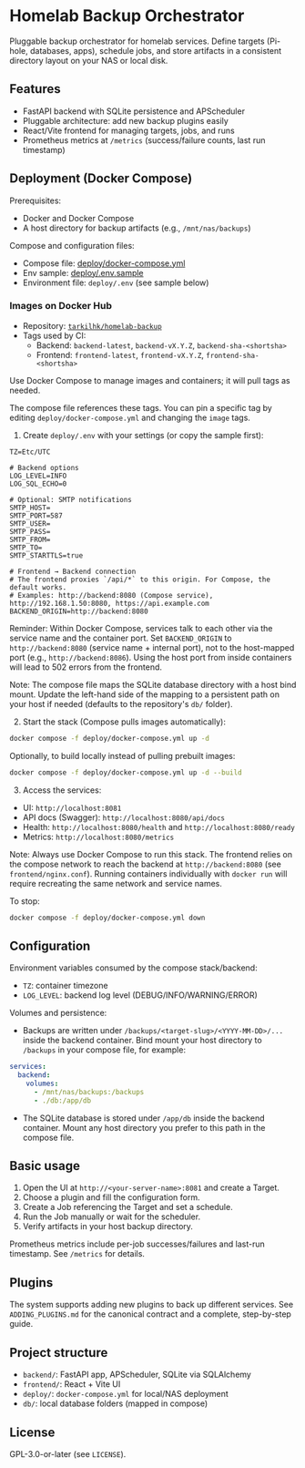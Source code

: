 # Homelab Backup Orchestrator

Pluggable backup orchestrator for homelab services. Define targets (Pi-hole, databases, apps), schedule jobs, and store artifacts in a consistent directory layout on your NAS or local disk.

## Features
- FastAPI backend with SQLite persistence and APScheduler
- Pluggable architecture: add new backup plugins easily
- React/Vite frontend for managing targets, jobs, and runs
- Prometheus metrics at `/metrics` (success/failure counts, last run timestamp)

## Deployment (Docker Compose)

Prerequisites:
- Docker and Docker Compose
- A host directory for backup artifacts (e.g., `/mnt/nas/backups`)

Compose and configuration files:
- Compose file: [deploy/docker-compose.yml](deploy/docker-compose.yml)
- Env sample: [deploy/.env.sample](deploy/.env.sample)
- Environment file: `deploy/.env` (see sample below)

### Images on Docker Hub
- Repository: [`tarkilhk/homelab-backup`](https://hub.docker.com/r/tarkilhk/homelab-backup)
- Tags used by CI:
  - Backend: `backend-latest`, `backend-vX.Y.Z`, `backend-sha-<shortsha>`
  - Frontend: `frontend-latest`, `frontend-vX.Y.Z`, `frontend-sha-<shortsha>`

Use Docker Compose to manage images and containers; it will pull tags as needed.

The compose file references these tags. You can pin a specific tag by editing `deploy/docker-compose.yml` and changing the `image` tags.

1) Create `deploy/.env` with your settings (or copy the sample first):

```env
TZ=Etc/UTC

# Backend options
LOG_LEVEL=INFO
LOG_SQL_ECHO=0

# Optional: SMTP notifications
SMTP_HOST=
SMTP_PORT=587
SMTP_USER=
SMTP_PASS=
SMTP_FROM=
SMTP_TO=
SMTP_STARTTLS=true

# Frontend → Backend connection
# The frontend proxies `/api/*` to this origin. For Compose, the default works.
# Examples: http://backend:8080 (Compose service), http://192.168.1.50:8080, https://api.example.com
BACKEND_ORIGIN=http://backend:8080
```

Reminder: Within Docker Compose, services talk to each other via the service name and the container port. Set `BACKEND_ORIGIN` to `http://backend:8080` (service name + internal port), not to the host-mapped port (e.g., `http://backend:8086`). Using the host port from inside containers will lead to 502 errors from the frontend.

Note: The compose file maps the SQLite database directory with a host bind mount. Update the left-hand side of the mapping to a persistent path on your host if needed (defaults to the repository's `db/` folder).

2) Start the stack (Compose pulls images automatically):

```bash
docker compose -f deploy/docker-compose.yml up -d
```

Optionally, to build locally instead of pulling prebuilt images:

```bash
docker compose -f deploy/docker-compose.yml up -d --build
```

3) Access the services:
- UI: `http://localhost:8081`
- API docs (Swagger): `http://localhost:8080/api/docs`
- Health: `http://localhost:8080/health` and `http://localhost:8080/ready`
- Metrics: `http://localhost:8080/metrics`

Note: Always use Docker Compose to run this stack. The frontend relies on the compose network to reach the backend at `http://backend:8080` (see `frontend/nginx.conf`). Running containers individually with `docker run` will require recreating the same network and service names.

To stop:

```bash
docker compose -f deploy/docker-compose.yml down
```

## Configuration

Environment variables consumed by the compose stack/backend:
- `TZ`: container timezone
- `LOG_LEVEL`: backend log level (DEBUG/INFO/WARNING/ERROR)

Volumes and persistence:
- Backups are written under `/backups/<target-slug>/<YYYY-MM-DD>/...` inside the backend container. Bind mount your host directory to `/backups` in your compose file, for example:

```yaml
services:
  backend:
    volumes:
      - /mnt/nas/backups:/backups
      - ./db:/app/db
```
- The SQLite database is stored under `/app/db` inside the backend container. Mount any host directory you prefer to this path in the compose file.

## Basic usage
1. Open the UI at `http://<your-server-name>:8081` and create a Target.
2. Choose a plugin and fill the configuration form.
3. Create a Job referencing the Target and set a schedule.
4. Run the Job manually or wait for the scheduler.
5. Verify artifacts in your host backup directory.

Prometheus metrics include per-job successes/failures and last-run timestamp. See `/metrics` for details.

## Plugins
The system supports adding new plugins to back up different services. See `ADDING_PLUGINS.md` for the canonical contract and a complete, step-by-step guide.

## Project structure
- `backend/`: FastAPI app, APScheduler, SQLite via SQLAlchemy
- `frontend/`: React + Vite UI
- `deploy/`: `docker-compose.yml` for local/NAS deployment
- `db/`: local database folders (mapped in compose)

## License
GPL-3.0-or-later (see `LICENSE`).
